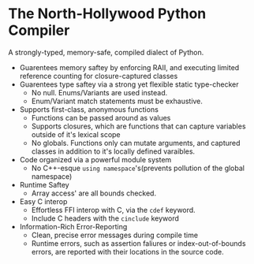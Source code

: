 # The North-Hollywood Python Compiler
A strongly-typed, memory-safe, compiled dialect of Python. 
- Guarentees memory saftey by enforcing RAII, and executing limited reference counting for closure-captured classes
- Guarentees type saftey via a strong yet flexible static type-checker
  - No null. Enums/Variants are used instead. 
  - Enum/Variant match statements must be exhaustive.
- Supports first-class, anonymous functions
  - Functions can be passed around as values
  - Supports closures, which are functions that can capture variables outside of it's lexical scope
  - No globals. Functions only can mutate arguments, and captured classes in addition to it's locally defined varaibles.
- Code organized via a powerful module system
  - No C++-esque `using namespace`'s(prevents pollution of the global namespace)
- Runtime Saftey
  - Array access' are all bounds checked.
- Easy C interop
  - Effortless FFI interop with C, via the `cdef` keyword. 
  - Include C headers with the `cinclude` keyword
- Information-Rich Error-Reporting
  - Clean, precise error messages during compile time
  - Runtime errors, such as assertion faliures or index-out-of-bounds errors, are reported with their locations in the source code.
